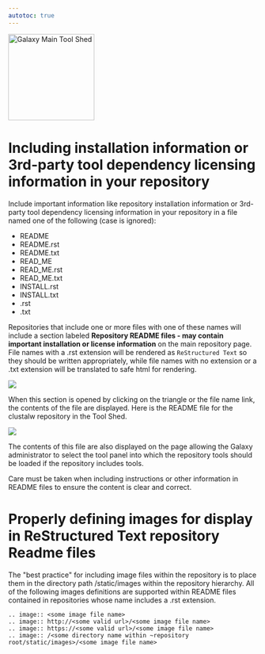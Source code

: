 ```yaml
---
autotoc: true
---
```

<div class='center'> <a href='http://toolshed.g2.bx.psu.edu'><img src='/Images/Logos/ToolShed.jpg' alt='Galaxy Main Tool Shed' height="174" /></a> </div>



# Including installation information or 3rd-party tool dependency licensing information in your repository

Include important information like repository installation information or 3rd-party tool dependency licensing information in your repository in a file named one of the following (case is ignored):

* README
* README.rst
* README.txt
* READ_ME
* READ_ME.rst
* READ_ME.txt
* INSTALL.rst
* INSTALL.txt
* <repository name>.rst
* <repository name>.txt

Repositories that include one or more files with one of these names will include a section labeled **Repository README files - may contain important installation or license information** on the main repository page.  File names with a .rst extension will be rendered as `ReStructured Text` so they should be written appropriately, while file names with no extension or a .txt extension will be translated to safe html for rendering.

![](/readme_files_section.png)

When this section is opened by clicking on the triangle or the file name link, the contents of the file are displayed.  Here is the README file for the clustalw repository in the Tool Shed.

![](/clustalw_readme.png)

The contents of this file are also displayed on the page allowing the Galaxy administrator to select the tool panel into which the repository tools should be loaded if the repository includes tools.

Care must be taken when including instructions or other information in README files to ensure the content is clear and correct.

# Properly defining images for display in ReStructured Text repository Readme files

The "best practice" for including image files within the repository is to place them in the directory path <repository root>/static/images within the repository hierarchy.  All of the following images definitions are supported within README files contained in repositories whose name includes a .rst extension.

```
.. image:: <some image file name>
.. image:: http://<some valid url>/<some image file name>
.. image:: https://<some valid url>/<some image file name>
.. image:: /<some directory name within ~repository root/static/images>/<some image file name>
```

